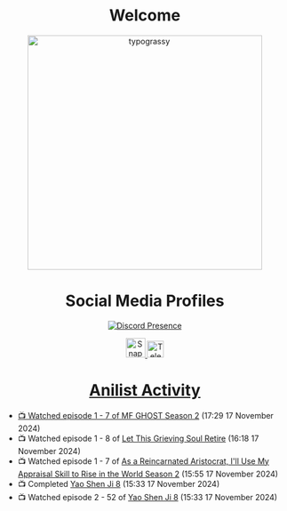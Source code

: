 <div align="center">

# Welcome
<a href="https://github.com/kawarimidoll/typograssy">
    <img alt="typograssy" src="https://typograssy.deno.dev/api?text=%E3%82%88%E3%81%86%E3%81%93%E3%81%9D%E3%81%BF%E3%81%AA%E3%81%95%E3%82%93%20-%20Sheby--&&l0=none&l1=82d9d0&l2=027353&l3=038c4c&l4=01402e&bg=none&frame=none&speed=100&comment=" width="421.99">
</a>

</div>

<div align="center">

# Social Media Profiles

[![Discord Presence](https://lanyard.cnrad.dev/api/612532963938271232)](https://discord.com/users/612532963938271232)


<a href="https://www.snapchat.com/add/a.sheby" title="Snapchat Profile">
    <img src="https://www.freepnglogos.com/uploads/snapchat-logo-png-0.png" width="35" alt="Snapchat Logo" />


<a href="https://t.me/ASheby" title="Telegram Profile">
    <img src="https://www.freepnglogos.com/uploads/telegram-logo-png-0.png" width="30" alt="Telegram Logo" />


</div>

<div align="center">

# Anilist Activity

</div>

<!-- ANILIST_ACTIVITY:start -->

-   📺 Watched episode 1 - 7 of [MF GHOST Season 2](https://anilist.co/anime/171642) (17:29 17 November 2024)
-   📺 Watched episode 1 - 8 of [Let This Grieving Soul Retire](https://anilist.co/anime/175019) (16:18 17 November 2024)
-   📺 Watched episode 1 - 7 of [As a Reincarnated Aristocrat, I'll Use My Appraisal Skill to Rise in the World Season 2](https://anilist.co/anime/178434) (15:55 17 November 2024)
-   📺 Completed [Yao Shen Ji 8](https://anilist.co/anime/178351) (15:33 17 November 2024)
-   📺 Watched episode 2 - 52 of [Yao Shen Ji 8](https://anilist.co/anime/178351) (15:33 17 November 2024)

<!-- ANILIST_ACTIVITY:end -->
